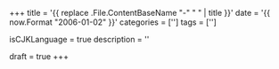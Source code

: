 +++
title = '{{ replace .File.ContentBaseName "-" " " | title }}'
date = '{{ now.Format "2006-01-02" }}'
categories = ['']
tags = ['']

isCJKLanguage = true
description = ''

draft = true
+++
